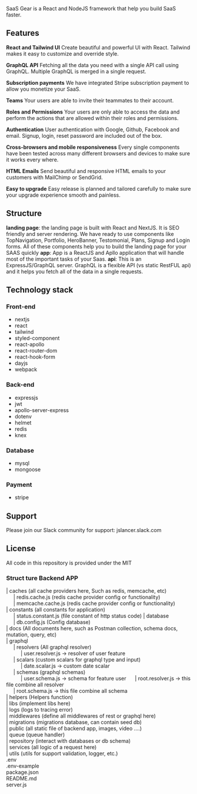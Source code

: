 
SaaS Gear is a React and NodeJS framework that help you build SaaS faster.

## Features
**React and Tailwind UI**
Create beautiful and powerful UI with React. Tailwind makes it easy to customize and override style.

**GraphQL API**
Fetching all the data you need with a single API call using GraphQL. Multiple GraphQL is merged in a single request.

**Subscription payments**
We have integrated Stripe subscription payment to allow you monetize your SaaS.

**Teams**
Your users are able to invite their teammates to their account.

**Roles and Permissions**
Your users are only able to access the data and perform the actions that are allowed within their roles and permissions.

**Authentication**
User authentication with Google, Github, Facebook and email. Signup, login, reset password are included out of the box.

**Cross-browsers and mobile responsiveness**
Every single components have been tested across many different browsers and devices to make sure it works every where.

**HTML Emails**
Send beautiful and responsive HTML emails to your customers with MailChimp or SendGrid.

**Easy to upgrade**
Easy release is planned and tailored carefully to make sure your upgrade experience smooth and painless.

## Structure
**landing page**: the landing page is built with React and NextJS. It is SEO friendly and server rendering. We have ready to use components like TopNavigation, Portfolio, HeroBanner, Testomonial, Plans, Signup and Login forms. All of these components help you to build the landing page for your SAAS quickly
**app**: App is a ReactJS and Apllo application that will handle most of the important tasks of your Saas.
**api**: This is an ExpressJS/GraphQL server. GraphQL is a flexible API (vs static RestFUL api) and it helps you fetch all of the data in a single requests.

## Technology stack

### Front-end
- nextjs
- react
- tailwind
- styled-component
- react-apollo
- react-router-dom
- react-hook-form
- dayjs
- webpack

### Back-end
- expressjs
- jwt
- apollo-server-express
- dotenv
- helmet
- redis
- knex

### Database
- mysql
- mongoose

### Payment
- stripe

## Support
Please join our Slack community for support: jslancer.slack.com

## License
All code in this repository is provided under the MIT
  
  
  
  
### Struct ture Backend APP
| caches (all cache providers here, Such as redis, memcache, etc)  
   &nbsp;&nbsp;&nbsp;&nbsp;&nbsp;| redis.cache.js (redis cache provider config or functionality)  
   &nbsp;&nbsp;&nbsp;&nbsp;&nbsp;| memcache.cache.js (redis cache provider config or functionality)  
| constants (all constants for application)  
    &nbsp;&nbsp;&nbsp;&nbsp;&nbsp;|  status.constant.js (file constant of http status code) 
| database  
    &nbsp;&nbsp;&nbsp;&nbsp;&nbsp;| db.config.js (Config database)  
| docs (All documents here, such as Postman collection, schema docs, mutation, query, etc)  
| graphql  
    &nbsp;&nbsp;&nbsp;&nbsp;&nbsp;| resolvers (All graphql resolver)    
        &nbsp;&nbsp;&nbsp;&nbsp;&nbsp;&nbsp;&nbsp;&nbsp;&nbsp;&nbsp;| user.resolver.js -> resolver of user feature  
    &nbsp;&nbsp;&nbsp;&nbsp;&nbsp;| scalars (custom scalars for graphql type and input)  
        &nbsp;&nbsp;&nbsp;&nbsp;&nbsp;&nbsp;&nbsp;&nbsp;&nbsp;&nbsp;| date.scalar.js -> custom date scalar  
    &nbsp;&nbsp;&nbsp;&nbsp;&nbsp;| schemas (graphql schemas)  
        &nbsp;&nbsp;&nbsp;&nbsp;&nbsp;&nbsp;&nbsp;&nbsp;&nbsp;&nbsp;| user.schema.js -> schema for feature user
    &nbsp;&nbsp;&nbsp;&nbsp;&nbsp;| root.resolver.js -> this file combine all resolver  
    &nbsp;&nbsp;&nbsp;&nbsp;&nbsp;| root.schema.js -> this file combine all schema   
| helpers (Helpers function)  
| libs (implement libs here)  
| logs (logs to tracing error)  
| middlewares (define all middlewares of rest or graphql here)    
| migrations (migrations database, can contain seed db)  
| public (all static file of backend app, images, video ....)  
| queue (queue handler)  
| repository (interact with databases or db schema)  
| services (all logic of a request here)  
| utils (utils for support validation, logger, etc.)  
.env  
.env-example  
package.json  
README.md  
server.js  




